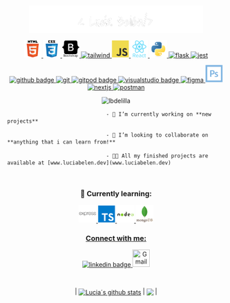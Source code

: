 <p align="center"><a href=""><img width="80%" alt="Hello, I'm Lucía Belén. a Full Stack Developer!" src="./assets/me-git-header.png" /></a></p>




<p align="center">
   <a href="https://www.w3.org/html/" target="_blank" rel="noreferrer"> 
        <img src="https://raw.githubusercontent.com/devicons/devicon/master/icons/html5/html5-original-wordmark.svg" alt="html5" width="40" height="40" title="HTML5"/> 
    </a> 
   <a href="https://www.w3schools.com/css/" target="_blank" rel="noreferrer"> 
        <img src="https://raw.githubusercontent.com/devicons/devicon/master/icons/css3/css3-original-wordmark.svg" alt="css3" width="40" height="40" title="CSS3"/> 
    </a>  
   <a href="https://getbootstrap.com" target="_blank" rel="noreferrer"> 
        <img src="https://raw.githubusercontent.com/devicons/devicon/master/icons/bootstrap/bootstrap-plain-wordmark.svg" alt="bootstrap" width="40" height="40" title="Bootstrap"/> 
    </a>
 <a href="https://tailwindcss.com/" target="_blank" rel="noreferrer"> 
        <img src="https://www.vectorlogo.zone/logos/tailwindcss/tailwindcss-icon.svg" alt="tailwind" width="40" height="40" title="Tailwind"/> 
    </a> 
    <a href="https://developer.mozilla.org/en-US/docs/Web/JavaScript" target="_blank" rel="noreferrer"> 
        <img src="https://raw.githubusercontent.com/devicons/devicon/master/icons/javascript/javascript-original.svg" alt="javascript" width="40" height="40" title="Javascript"/> 
    </a> 
     <a href="https://reactjs.org/" target="_blank" rel="noreferrer"> 
        <img src="https://raw.githubusercontent.com/devicons/devicon/master/icons/react/react-original-wordmark.svg" alt="react" width="40" height="40" title="React Js"/> 
    </a> 
    <a href="https://www.python.org" target="_blank" rel="noreferrer"> 
        <img src="https://raw.githubusercontent.com/devicons/devicon/master/icons/python/python-original.svg" alt="python" width="40" height="40" title="Python"/>      </a> 
  <a href="https://flask.palletsprojects.com/" target="_blank" rel="noreferrer"> 
      <img src="https://www.vectorlogo.zone/logos/pocoo_flask/pocoo_flask-icon.svg" alt="flask" width="40" height="40" title="Flask"/> 
</a>
   <a href="https://jestjs.io" target="_blank" rel="noreferrer"> 
        <img src="https://www.vectorlogo.zone/logos/jestjsio/jestjsio-icon.svg" alt="jest" width="40" height="40" title="Jest Js"/> 
    </a> 
</p>
<p align="center">
  <a href="https://github.com/">
    <img src="https://icongr.am/simple/github.svg?size=50&color=ffffff&colored=false" width="40" height="40" alt="github badge" style="vertical-align:top margin:6px 4px" title="Github">
  </a>
  <a href="https://git-scm.com/" target="_blank" rel="noreferrer"> 
        <img src="https://www.vectorlogo.zone/logos/git-scm/git-scm-icon.svg" alt="git" width="40" height="40" title="Git"/> 
    </a> 
  <a href="https://www.gitpod.io/">
    <img src="https://icongr.am/simple/gitpod.svg?size=50&color=ff9500&colored=false" width="40" height="40" alt="gitpod badge" style="vertical-align:top margin:6px 4px" title="Gitpod">
  </a>
  <a href="https://code.visualstudio.com/">
    <img src="https://icongr.am/simple/visualstudio.svg?size=50&color=007bff&colored=false" width="40" height="40" alt="visualstudio badge" style="vertical-align:top margin:6px 4px" title="Visual Studio Code">
  </a> 
  <a href="https://www.figma.com/" target="_blank" rel="noreferrer"> 
    <img src="https://www.vectorlogo.zone/logos/figma/figma-icon.svg" alt="figma" width="40" height="40" title="Figma"/> 
  </a>
   <a href="https://www.photoshop.com/en" target="_blank" rel="noreferrer"> 
        <img src="https://raw.githubusercontent.com/devicons/devicon/master/icons/photoshop/photoshop-line.svg" alt="photoshop" width="40" height="40" title="Photoshop"/> 
    </a> 
    <a href="https://nextjs.org/" target="_blank" rel="noreferrer"> 
        <img src="https://cdn.worldvectorlogo.com/logos/nextjs-2.svg" alt="nextjs" width="40" height="40" title="Next Js"/> 
    </a>
    <a href="https://postman.com" target="_blank" rel="noreferrer"> 
        <img src="https://www.vectorlogo.zone/logos/getpostman/getpostman-icon.svg" alt="postman" width="40" height="40" title="Postman"/> 
    </a> 
      </p>


<p align="center"> <img src="https://komarev.com/ghpvc/?username=lbdelilla&label=Profile%20views&color=0e75b6&style=flat" alt="lbdelilla" /> </p>


                                    - 🔭 I’m currently working on **new projects**

                                    - 👯 I’m looking to collaborate on **anything that i can learn from!**

                                    - 👨‍💻 All my finished projects are available at [www.luciabelen.dev](www.luciabelen.dev)


  <br>

<h3 align="center">🌱 Currently learning:</h3>
<p align="center"> 

   <a href="https://expressjs.com" target="_blank" rel="noreferrer"> 
        <img src="https://raw.githubusercontent.com/devicons/devicon/master/icons/express/express-original-wordmark.svg" alt="express" width="40" height="40" title="Express JS"/> 
   </a> 
   <a href="https://www.typescriptlang.org/" target="_blank" rel="noreferrer"> 
        <img src="https://raw.githubusercontent.com/devicons/devicon/master/icons/typescript/typescript-original.svg" alt="typescript" width="40" height="40" title="Flask"/> 
    </a>
  <a href="https://nodejs.org" target="_blank" rel="noreferrer"> 
        <img src="https://raw.githubusercontent.com/devicons/devicon/master/icons/nodejs/nodejs-original-wordmark.svg" alt="nodejs" width="40" height="40"title="Node JS"/> 
    </a> 
   <a href="https://www.mongodb.com/" target="_blank" rel="noreferrer"> 
        <img src="https://raw.githubusercontent.com/devicons/devicon/master/icons/mongodb/mongodb-original-wordmark.svg" alt="mongodb" width="40" height="40"title="Mongo DB"/>
 
</p>
     
<p align="center">
     <b><h3 align="center">Connect with me:</h3></b>
</p>
      
 <p align="center">
     <a align="center" href="https://www.linkedin.com/in/luciabelen/" target="blank">
         <img src="https://icongr.am/devicon/linkedin-original.svg?size=50&color=d400ff" width="40" height="40" alt="linkedin badge" style="vertical-align:top margin:6px 4px" title="Linkedin">
     </a>
     <a href="mailto:lbdelilla@gmail.com" target="_blank">
        <img src="https://upload.wikimedia.org/wikipedia/commons/7/7e/Gmail_icon_%282020%29.svg" width="40" height="40" title="Gmail"/>
     </a>
 </p>
      
<br>      
<p align="center">
| <a href="https://github.com/lbdelilla/github-readme-stats"><img align="center" src="https://github-readme-stats.vercel.app/api?username=lbdelilla&show_icons=true&include_all_commits=true&theme=radical&hide_border=true" alt="Lucia´s github stats" /></a> | <a href="https://github.com/lbdelilla/github-readme-stats"><img align="center" src="https://github-readme-stats.vercel.app/api/top-langs/?username=lbdelilla&layout=compact&theme=radical&hide_border=true" /></a> |
</p>

